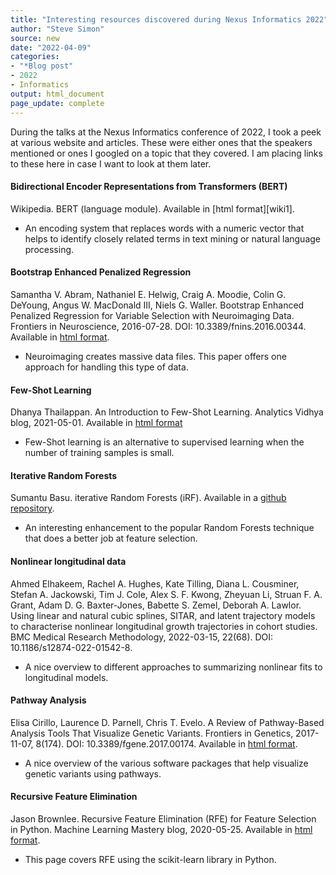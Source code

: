 ```yaml
---
title: "Interesting resources discovered during Nexus Informatics 2022"
author: "Steve Simon"
source: new
date: "2022-04-09"
categories: 
- "*Blog post"
- 2022
- Informatics
output: html_document
page_update: complete
---
```


During the talks at the Nexus Informatics conference of 2022, I took a peek at various website and articles. These were either ones that the speakers mentioned or ones I googled on a topic that they covered. I am placing links to these here in case I want to look at them later.

#### Bidirectional Encoder Representations from Transformers (BERT)

Wikipedia. BERT (language module). Available in [html format][wiki1].

+ An encoding system that replaces words with a numeric vector that helps to identify closely related terms in text mining or natural language processing.

#### Bootstrap Enhanced Penalized Regression

Samantha V. Abram, Nathaniel E. Helwig, Craig A. Moodie, Colin G. DeYoung, Angus W. MacDonald III, Niels G. Waller. Bootstrap Enhanced Penalized Regression for Variable Selection with Neuroimaging Data. Frontiers in Neuroscience, 2016-07-28. DOI: 10.3389/fnins.2016.00344. Available in [html format][abra1].

+ Neuroimaging creates massive data files. This paper offers one approach for handling this type of data.

#### Few-Shot Learning

Dhanya Thailappan. An Introduction to Few-Shot Learning. Analytics Vidhya blog, 2021-05-01. Available in [html format][thai1]

+ Few-Shot learning is an alternative to supervised learning when the number of training samples is small.

#### Iterative Random Forests

Sumantu Basu. iterative Random Forests (iRF). Available in a [github repository][basu1].

+ An interesting enhancement to the popular Random Forests technique that does a better job at feature selection.

#### Nonlinear longitudinal data

Ahmed Elhakeem, Rachel A. Hughes, Kate Tilling, Diana L. Cousminer, Stefan A. Jackowski, Tim J. Cole, Alex S. F. Kwong, Zheyuan Li, Struan F. A. Grant, Adam D. G. Baxter-Jones, Babette S. Zemel, Deborah A. Lawlor. Using linear and natural cubic splines, SITAR, and latent trajectory models to characterise nonlinear longitudinal growth trajectories in cohort studies. BMC Medical Research Methodology, 2022-03-15, 22(68). DOI: 10.1186/s12874-022-01542-8.

+ A nice overview to different approaches to summarizing nonlinear fits to longitudinal models.

#### Pathway Analysis

Elisa Cirillo, Laurence D. Parnell, Chris T. Evelo. A Review of Pathway-Based Analysis Tools That Visualize Genetic Variants. Frontiers in Genetics, 2017-11-07, 8(174). DOI: 10.3389/fgene.2017.00174. Available in [html format][ciri1].

+ A nice overview of the various software packages that help visualize genetic variants using pathways. 

#### Recursive Feature Elimination

Jason Brownlee. Recursive Feature Elimination (RFE) for Feature Selection in Python. Machine Learning Mastery blog, 2020-05-25. Available in [html format][brow1].

+ This page covers RFE using the scikit-learn library in Python.

<!---Place links here--->

[abra1]: https://doi.org/10.3389/fnins.2016.00344
[basu1]: https://github.com/sumbose/iRF
[brow1]: https://machinelearningmastery.com/rfe-feature-selection-in-python/
[ciri1]: https://doi.org/10.3389/fgene.2017.00174
[elkh1]: https://doi.org/10.1186/s12874-022-01542-8
[thai1]: https://www.analyticsvidhya.com/blog/2021/05/an-introduction-to-few-shot-learning/
[wik1]: https://en.wikipedia.org/wiki/BERT_(language_model)


